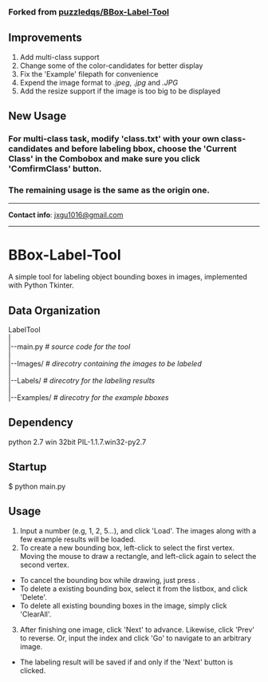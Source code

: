 ### Forked from [puzzledqs/BBox-Label-Tool](https://github.com/puzzledqs/BBox-Label-Tool)
## Improvements
1. Add multi-class support 
2. Change some of the color-candidates for better display
3. Fix the 'Example' filepath for convenience
4. Expend the image format to _.jpeg_, _.jpg_ and _.JPG_
5. Add the resize support if the image is too big to be displayed

## New Usage
### For multi-class task, modify 'class.txt' with your own class-candidates and before labeling bbox, choose the 'Current Class' in the Combobox and make sure you click 'ComfirmClass' button.

### The remaining usage is the same as the origin one.

------------------------------------

**Contact info**: jxgu1016@gmail.com

------------------------------------

BBox-Label-Tool
===============

A simple tool for labeling object bounding boxes in images, implemented with Python Tkinter.

Data Organization
-----------------
LabelTool  
|  
|--main.py   *# source code for the tool*  
|  
|--Images/   *# direcotry containing the images to be labeled*  
|  
|--Labels/   *# direcotry for the labeling results*  
|  
|--Examples/  *# direcotry for the example bboxes*  

Dependency
----------
python 2.7 win 32bit
PIL-1.1.7.win32-py2.7

Startup
-------
$ python main.py

Usage
-----
1. Input a number (e.g, 1, 2, 5...), and click 'Load'. The images along with a few example results will be loaded.
2. To create a new bounding box, left-click to select the first vertex. Moving the mouse to draw a rectangle, and left-click again to select the second vertex.
  - To cancel the bounding box while drawing, just press <Esc>.
  - To delete a existing bounding box, select it from the listbox, and click 'Delete'.
  - To delete all existing bounding boxes in the image, simply click 'ClearAll'.
3. After finishing one image, click 'Next' to advance. Likewise, click 'Prev' to reverse. Or, input the index and click 'Go' to navigate to an arbitrary image.
  - The labeling result will be saved if and only if the 'Next' button is clicked.
